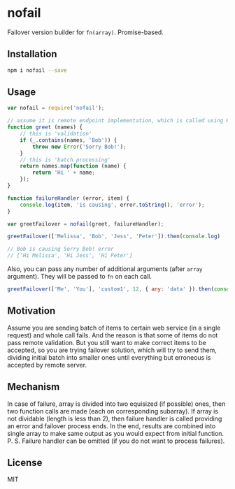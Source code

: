 # nofail

Failover version builder for `fn(array)`. Promise-based.

## Installation

```bash
npm i nofail --save
```

## Usage

```js
var nofail = require('nofail');

// assume it is remote endpoint implementation, which is called using HTTP request
function greet (names) {
	// this is 'validation'
	if (_.contains(names, 'Bob')) {
		throw new Error('Sorry Bob!');
	}
	// this is 'batch processing'
	return names.map(function (name) {
		return 'Hi ' + name;
	});
}

function failureHandler (error, item) {
	console.log(item, 'is causing', error.toString(), 'error');
}

var greetFailover = nofail(greet, failureHandler);

greetFailover(['Melissa', 'Bob', 'Jess', 'Peter']).then(console.log)

// Bob is causing Sorry Bob! error
// ['Hi Melissa', 'Hi Jess', 'Hi Peter']
```

Also, you can pass any number of additional arguments (after `array` argument). They will be passed to `fn` on each call.

```js
greetFailover(['Me', 'You'], 'custom1', 12, { any: 'data' }).then(console.log);
```

## Motivation

Assume you are sending batch of items to certain web service (in a single request) and whole call fails. And the reason is that some of items do not pass remote validation. But you still want to make correct items to be accepted, so you are trying failover solution, which will try to send them, dividing initial batch into smaller ones until everything but erroneous is accepted by remote server.

## Mechanism

In case of failure, array is divided into two equisized (if possible) ones, then two function calls are made (each on corresponding subarray). If array is not dividable (length is less than 2), then failure handler is called providing an error and failover process ends. In the end, results are combined into single array to make same output as you would expect from initial function. P. S. Failure handler can be omitted (if you do not want to process failures).

## License

MIT
